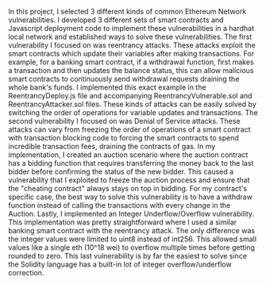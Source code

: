 In this project, I selected 3 different kinds of common Ethereum Network vulnerabilities. I developed 3 different sets of smart contracts and Javascript deployment code to implement these vulnerabilities in a hardhat local network and
established ways to solve these vulnerabilities. The first vulnerability I focused on was reentrancy attacks. These attacks exploit the smart contracts which update their variables after making transactions. For example, for a banking 
smart contract, if a withdrawal function, first makes a transaction and then updates the balance status, this can allow malicious smart contracts to continuously send withdrawal requests draining the whole bank's funds. I implemented 
this exact example in the ReentrancyDeploy.js file and accompanying ReentrancyVulnerable.sol and ReentrancyAttacker.sol files. These kinds of attacks can be easily solved by switching the order of operations for variable updates and 
transactions. The second vulnerability I focused on was Denial of Service attacks. These attacks can vary from freezing the order of operations of a smart contract with transaction blocking code to forcing the smart contracts to spend 
incredible transaction fees, draining the contracts of gas. In my implementation, I created an auction scenario where the auction contract has a bidding function that requires transferring the money back to the last bidder before 
confirming the status of the new bidder. This caused a vulnerability that I exploited to freeze the auction process and ensure that the "cheating contract" always stays on top in bidding. For my contract's specific case, the best way to 
solve this vulnerability is to have a withdraw function instead of calling the transactions with every change in the Auction. Lastly, I implemented an Integer Underflow/Overflow vulnerability. This implementation was pretty straightforward 
where I used a similar banking smart contract with the reentrancy attack. The only difference was the integer values were limited to uint8 instead of int256. This allowed small values like a single eth (10^18 wei) to overflow multiple times 
before getting rounded to zero. This last vulnerability is by far the easiest to solve since the Solidity language has a  built-in lot of integer overflow/underflow correction.
